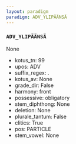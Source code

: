 ```yaml
---
layout: paradigm
paradigm: ADV_YLIPÄÄNSÄ
---
```

### ` ADV_YLIPÄÄNSÄ `

None
* kotus_tn: 99
* upos: ADV
* suffix_regex: .
* kotus_av: None
* grade_dir: False
* harmony: front
* possessive: obligatory
* stem_diphthong: None
* deletion: None
* plurale_tantum: False
* clitics: True
* pos: PARTICLE
* stem_vowel: None
